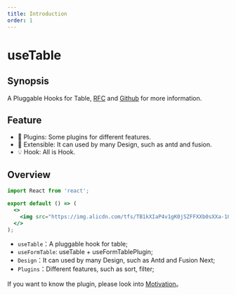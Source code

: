 ```yaml
---
title: Introduction
order: 1
---
```


# useTable

## Synopsis

A Pluggable Hooks for Table, [RFC](https://github.com/alibaba/hooks/issues/465) and [Github](https://github.com/ahooksjs/useTable) for more information.

## Feature

- 🔗 Plugins: Some plugins for different features.
- 🚀 Extensible: It can used by many Design, such as antd and fusion.
- 💡 Hook: All is Hook.

## Overview

```jsx | inline
import React from 'react';

export default () => (
  <>
    <img src="https://img.alicdn.com/tfs/TB1kXIaP4v1gK0jSZFFXXb0sXXa-1088-701.png" width="500" />
  </>
);
```

- `useTable`：A pluggable hook for table;
- `useFormTable`: useTable + useFormTablePlugin;
- `Design`：It can used by many Design, such as Antd and Fusion Next;
- `Plugins`：Different features, such as sort, filter;

If you want to know the plugin, please look into [Motivation](./guide/motivation)。

